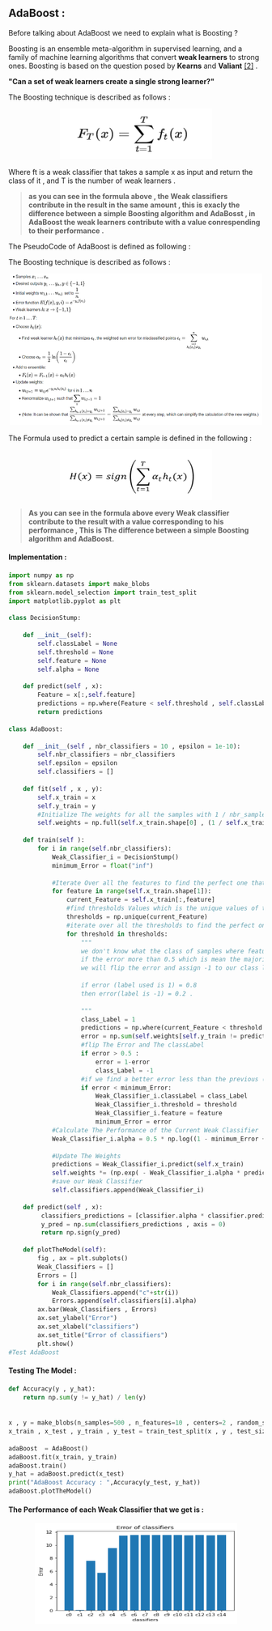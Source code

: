 ## AdaBoost :

Before talking about AdaBoost we need to explain what is Boosting ?

Boosting is an ensemble meta-algorithm in supervised learning, and a family of machine learning algorithms that convert **weak learners** to strong ones. Boosting is based on the question posed by **Kearns** and **Valiant**  [[2]](https://en.wikipedia.org/wiki/Boosting_(machine_learning)) .

**"Can a set of weak learners create a single strong learner?"**


The Boosting technique is described as follows :
<div align="center" >
<img src="../resources/boosting.PNG" width="300" height="100">
</div>

Where ft is a weak classifier that takes a sample x as input and return the class of it , and T is the number of weak learners .

> **as you can see in the formula above , the Weak classifiers contribute in the result in the same amount , this is exacly the difference between a simple Boosting algorithm and AdaBosst , in AdaBoost the weak learners contribute with a value conrespending to their performance .**

The PseudoCode of AdaBoost is defined as following :

The Boosting technique is described as follows :
<div align="center" >
<img src="../resources/AdaBoostPseudoCode.PNG" width="500" height="300">
</div>


The Formula used to predict a certain sample is defined in the following :

<div align="center" >
<img src="../resources/AdaBoostPredict.png" width="300" height="100">
</div>

> **As you can see in the formula above every Weak classifier contribute to the result with a value corresponding to his performance , This is The difference between a simple Boosting algorithm and AdaBoost.**

#### Implementation :

```python
import numpy as np
from sklearn.datasets import make_blobs
from sklearn.model_selection import train_test_split
import matplotlib.pyplot as plt

class DecisionStump:
    
    def __init__(self):
        self.classLabel = None
        self.threshold = None
        self.feature = None
        self.alpha = None
    
    def predict(self , x):
        Feature = x[:,self.feature]
        predictions = np.where(Feature < self.threshold , self.classLabel ,-1 * self.classLabel)
        return predictions

class AdaBoost:
    
    def __init__(self , nbr_classifiers = 10 , epsilon = 1e-10):
        self.nbr_classifiers = nbr_classifiers
        self.epsilon = epsilon
        self.classifiers = []
        
    def fit(self , x , y):
        self.x_train = x
        self.y_train = y
        #Initialize The weights for all the samples with 1 / nbr_samples
        self.weights = np.full(self.x_train.shape[0] , (1 / self.x_train.shape[0]) , dtype=np.float64)
    
    def train(self ):
        for i in range(self.nbr_classifiers):
            Weak_Classifier_i = DecisionStump()
            minimum_Error = float("inf")
            
            #Iterate Over all the features to find the perfect one that will split our data
            for feature in range(self.x_train.shape[1]):
                current_Feature = self.x_train[:,feature]
                #find thresholds Values which is the unique values of the feature that we're working with
                thresholds = np.unique(current_Feature)
                #iterate over all the thresholds to find the perfect one that will split the current feature
                for threshold in thresholds:
                    """
                    we don't know what the class of samples where feature < threshold , this is way we will test with class 1 ,
                    if the error more than 0.5 which is mean the majority of the samples that we calssified as 1 are -1 , so what we will do in this case ?
                    we will flip the error and assign -1 to our class label .
                    
                    if error (label used is 1) = 0.8 
                    then error(label is -1) = 0.2 .
                    
                    """
                    class_Label = 1
                    predictions = np.where(current_Feature < threshold , class_Label , -1 * class_Label)
                    error = np.sum(self.weights[self.y_train != predictions])
                    #flip The Error and The classLabel
                    if error > 0.5 :
                        error = 1-error
                        class_Label = -1
                    #if we find a better error less than the previous (we initialize The Error with float("if") which is a very small number)     
                    if error < minimum_Error:
                        Weak_Classifier_i.classLabel = class_Label
                        Weak_Classifier_i.threshold = threshold
                        Weak_Classifier_i.feature = feature
                        minimum_Error = error                    
            #Calculate The Performance of the Current Weak Classifier            
            Weak_Classifier_i.alpha = 0.5 * np.log((1 - minimum_Error + self.epsilon) / (minimum_Error + self.epsilon))        
            
            #Update The Weights
            predictions = Weak_Classifier_i.predict(self.x_train)
            self.weights *= (np.exp( - Weak_Classifier_i.alpha * predictions * self.y_train)) / (np.sum(self.weights))
            #save our Weak Classifier
            self.classifiers.append(Weak_Classifier_i)
            
    def predict(self , x):
         classifiers_predictions = [classifier.alpha * classifier.predict(x) for classifier in self.classifiers]
         y_pred = np.sum(classifiers_predictions , axis = 0)
         return np.sign(y_pred)
     
    def plotTheModel(self):
        fig , ax = plt.subplots()
        Weak_Classifiers = []
        Errors = []
        for i in range(self.nbr_classifiers):
            Weak_Classifiers.append("c"+str(i))
            Errors.append(self.classifiers[i].alpha)
        ax.bar(Weak_Classifiers , Errors)
        ax.set_ylabel("Error")
        ax.set_xlabel("classifiers")
        ax.set_title("Error of classifiers")
        plt.show()
#Test AdaBoost 
```

#### Testing The Model :

```python
def Accuracy(y , y_hat):
    return np.sum(y != y_hat) / len(y)


x , y = make_blobs(n_samples=500 , n_features=10 , centers=2 , random_state=0)
x_train , x_test , y_train , y_test = train_test_split(x , y , test_size=0.25)

adaBoost  = AdaBoost()
adaBoost.fit(x_train, y_train)
adaBoost.train()
y_hat = adaBoost.predict(x_test)
print("AdaBoost Accuracy : ",Accuracy(y_test, y_hat))
adaBoost.plotTheModel()
```

#### The Performance of each Weak Classifier that we get is :

<div align="center" >
<img src="../resources/AdaBoostResult.png" width="400" height="200">
</div>